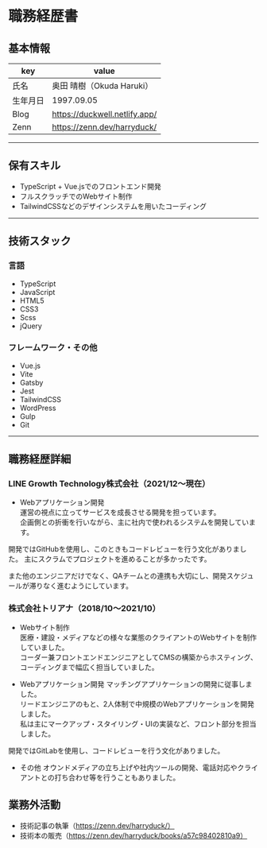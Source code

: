 # 職務経歴書

## 基本情報

|key|value|
|---|---|
|氏名|奥田 晴樹（Okuda Haruki）|
|生年月日|1997.09.05|
|Blog|https://duckwell.netlify.app/|
|Zenn|https://zenn.dev/harryduck/|

---

## 保有スキル

- TypeScript + Vue.jsでのフロントエンド開発
- フルスクラッチでのWebサイト制作
- TailwindCSSなどのデザインシステムを用いたコーディング

---

## 技術スタック

### 言語

- TypeScript
- JavaScript
- HTML5
- CSS3
- Scss
- jQuery

### フレームワーク・その他

- Vue.js
- Vite
- Gatsby
- Jest
- TailwindCSS
- WordPress
- Gulp
- Git

---

## 職務経歴詳細

### LINE Growth Technology株式会社（2021/12〜現在）

- Webアプリケーション開発  
運営の視点に立ってサービスを成長させる開発を担っています。  
企画側との折衝を行いながら、主に社内で使われるシステムを開発しています。  

開発ではGitHubを使用し、このときもコードレビューを行う文化がありました。
主にスクラムでプロジェクトを進めることが多かったです。

また他のエンジニアだけでなく、QAチームとの連携も大切にし、開発スケジュールが滞りなく進むようにしています。

### 株式会社トリアナ（2018/10〜2021/10）

- Webサイト制作  
医療・建設・メディアなどの様々な業態のクライアントのWebサイトを制作していました。  
コーダー兼フロントエンドエンジニアとしてCMSの構築からホスティング、コーディングまで幅広く担当していました。  

- Webアプリケーション開発
マッチングアプリケーションの開発に従事しました。  
リードエンジニアのもと、2人体制で中規模のWebアプリケーションを開発しました。  
私は主にマークアップ・スタイリング・UIの実装など、フロント部分を担当しました。  

開発ではGitLabを使用し、コードレビューを行う文化がありました。

- その他
オウンドメディアの立ち上げや社内ツールの開発、電話対応やクライアントとの打ち合わせ等を行うこともありました。  

## 業務外活動

- 技術記事の執筆（https://zenn.dev/harryduck/）
- 技術本の販売（https://zenn.dev/harryduck/books/a57c98402810a9）